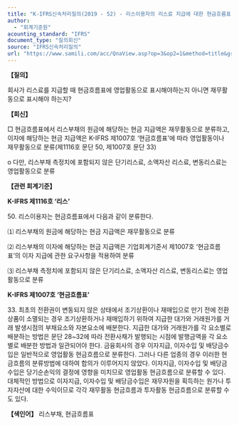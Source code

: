 ```yaml
---
title: "K-IFRS신속처리질의(2019 - 52) - 리스이용자의 리스료 지급에 대한 현금흐름표 표시"
author:
  - "회계기준원"
acounting_standard: "IFRS"
document_type: "질의회신"
source: "IFRS신속처리질의"
url: "https://www.samili.com/acc/QnaView.asp?op=3&op2=1&method=title&group=2124-15;1&orgcode=3&searchword=&page=39&code=K%2DIFRS%EC%8B%A0%EC%86%8D%EC%B2%98%EB%A6%AC%EC%A7%88%EC%9D%98%2D52%3A201904"
---
```

**【질의】**

  

회사가 리스료를 지급할 때 현금흐름표에 영업활동으로 표시해야하는지 아니면 재무활동으로 표시해야 하는지?

  
  

**【회신】**

  

□ 현금흐름표에서 리스부채의 원금에 해당하는 현금 지급액은 재무활동으로 분류하고, 이자에 해당하는 현금 지급액은 K-IFRS 제1007호 ‘현금흐름표’에 따라 영업활동이나 재무활동으로 분류(제1116호 문단 50, 제1007호 문단 33)

  

o 다만, 리스부채 측정치에 포함되지 않은 단기리스료, 소액자산 리스료, 변동리스료는 영업활동으로 분류

  
  

**【관련 회계기준】**

  

**K-IFRS 제1116호 ‘리스’**

  

50\. 리스이용자는 현금흐름표에서 다음과 같이 분류한다.

⑴ 리스부채의 원금에 해당하는 현금 지급액은 재무활동으로 분류

⑵ 리스부채의 이자에 해당하는 현금 지급액은 기업회계기준서 제1007호 ‘현금흐름표’의 이자 지급에 관한 요구사항을 적용하여 분류

⑶ 리스부채 측정치에 포함되지 않은 단기리스료, 소액자산 리스료, 변동리스료는 영업활동으로 분류

  

**K-IFRS 제1007호 ‘현금흐름표’**

  

33\. 최초의 전환권이 변동되지 않은 상태에서 조기상환이나 재매입으로 만기 전에 전환상품이 소멸되는 경우 조기상환하거나 재매입하기 위하여 지급한 대가와 거래원가를 거래 발생시점의 부채요소와 자본요소에 배분한다. 지급한 대가와 거래원가를 각 요소별로 배분하는 방법은 문단 28~32에 따라 전환사채가 발행되는 시점에 발행금액을 각 요소별로 배분한 방법과 일관되어야 한다. 금융회사의 경우 이자지급, 이자수입 및 배당금수입은 일반적으로 영업활동 현금흐름으로 분류한다. 그러나 다른 업종의 경우 이러한 현금흐름의 분류방법에 대하여 합의가 이루어지지 않았다. 이자지급, 이자수입 및 배당금수입은 당기순손익의 결정에 영향을 미치므로 영업활동 현금흐름으로 분류할 수 있다. 대체적인 방법으로 이자지급, 이자수입 및 배당금수입은 재무자원을 획득하는 원가나 투자자산에 대한 수익이므로 각각 재무활동 현금흐름과 투자활동 현금흐름으로 분류할 수도 있다.

  
  

**【색인어】** 리스부채, 현금흐름표
